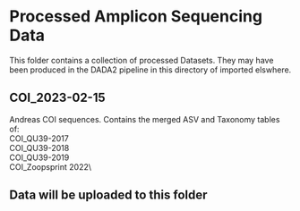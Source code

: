 # Processed Amplicon Sequencing Data

This folder contains a collection of processed Datasets. They may have been produced in the DADA2 pipeline in this directory of imported elswhere.

## COI_2023-02-15

Andreas COI sequences. Contains the merged ASV and Taxonomy tables of:\
COI_QU39-2017\
COI_QU39-2018\
COI_QU39-2019\
COI_Zoopsprint 2022\
## Data will be uploaded to this folder

